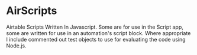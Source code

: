 # AirScripts
Airtable Scripts Written In Javascript.  Some are for use in the Script app, some are written for use in an automation's script block.  Where appropriate I include commented out test objects to use for evaluating the code using Node.js.
